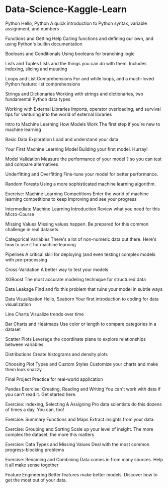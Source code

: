 # Data-Science-Kaggle-Learn
Python
Hello, Python
A quick introduction to Python syntax, variable assignment, and numbers

Functions and Getting Help
Calling functions and defining our own, and using Python's builtin documentation

Booleans and Conditionals
Using booleans for branching logic

Lists and Tuples
Lists and the things you can do with them. Includes indexing, slicing and mutating

Loops and List Comprehensions
For and while loops, and a much-loved Python feature: list comprehensions

Strings and Dictionaries
Working with strings and dictionaries, two fundamental Python data types

Working with External Libraries
Imports, operator overloading, and survival tips for venturing into the world of external libraries

Intro to Machine Learning
How Models Work
The first step if you're new to machine learning

Basic Data Exploration
Load and understand your data

Your First Machine Learning Model
Building your first model. Hurray!

Model Validation
Measure the performance of your model ? so you can test and compare alternatives

Underfitting and Overfitting
Fine-tune your model for better performance.

Random Forests
Using a more sophisticated machine learning algorithm.

Exercise: Machine Learning Competitions
Enter the world of machine learning competitions to keep improving and see your progress

Intermediate Machine Learning
Introduction
Review what you need for this Micro-Course

Missing Values
Missing values happen. Be prepared for this common challenge in real datasets.

Categorical Variables
There's a lot of non-numeric data out there. Here's how to use it for machine learning

Pipelines
A critical skill for deploying (and even testing) complex models with pre-processing

Cross-Validation
A better way to test your models

XGBoost
The most accurate modeling technique for structured data

Data Leakage
Find and fix this problem that ruins your model in subtle ways

Data Visualization
Hello, Seaborn
Your first introduction to coding for data visualization

Line Charts
Visualize trends over time

Bar Charts and Heatmaps
Use color or length to compare categories in a dataset

Scatter Plots
Leverage the coordinate plane to explore relationships between variables

Distributions
Create histograms and density plots

Choosing Plot Types and Custom Styles
Customize your charts and make them look snazzy

Final Project
Practice for real-world application

Pandas
Exercise: Creating, Reading and Writing
You can't work with data if you can't read it. Get started here.

Exercise: Indexing, Selecting & Assigning
Pro data scientists do this dozens of times a day. You can, too!

Exercise: Summary Functions and Maps
Extract insights from your data.

Exercise: Grouping and Sorting
Scale up your level of insight. The more complex the dataset, the more this matters

Exercise: Data Types and Missing Values
Deal with the most common progress-blocking problems

Exercise: Renaming and Combining
Data comes in from many sources. Help it all make sense together

Feature Engineering
Better features make better models. Discover how to get the most out of your data.

